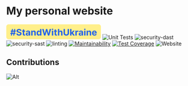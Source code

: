 # My personal website

[![Stand With Ukraine](https://raw.githubusercontent.com/vshymanskyy/StandWithUkraine/main/badges/StandWithUkraine.svg)](https://stand-with-ukraine.pp.ua)
![Unit Tests](https://github.com/fabasoad/business-card/workflows/Unit%20Tests/badge.svg)
![security-dast](https://github.com/fabasoad/business-card/actions/workflows/security-dast.yml/badge.svg)
![security-sast](https://github.com/fabasoad/business-card/actions/workflows/security-sast.yml/badge.svg)
![linting](https://github.com/fabasoad/business-card/actions/workflows/linting.yml/badge.svg)
[![Maintainability](https://api.codeclimate.com/v1/badges/cc78787f79dd0bb40163/maintainability)](https://codeclimate.com/github/fabasoad/business-card/maintainability)
[![Test Coverage](https://api.codeclimate.com/v1/badges/cc78787f79dd0bb40163/test_coverage)](https://codeclimate.com/github/fabasoad/business-card/test_coverage)
![Website](https://img.shields.io/website?down_message=offline&up_message=online&url=https%3A%2F%2Ffabasoad.github.io%2Fbusiness-card%2F)

## Contributions

![Alt](https://repobeats.axiom.co/api/embed/8032b12e3f9ca2968403abd56e82475b3b57e5e3.svg "Repobeats analytics image")
